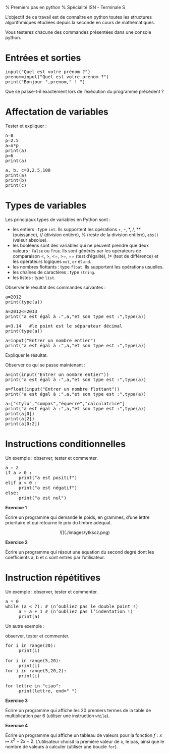 % Premiers pas en python 
% Spécialité ISN - Terminale S

<div class="alert alert-info">

L'objectif de ce travail est de connaître en python toutes les structures algorithmiques étudiées depuis la seconde en cours de mathématiques.

</div>

Vous testerez chacune des commandes présentées dans une console python.

# Entrées et sorties

<pre class="brush: python">
input("Quel est votre prénom ?")
prenom=input("Quel est votre prénom ?")
print("Bonjour ",prenom," ! ")
</pre>

Que se passe-t-il exactement lors de l’exécution du programme précédent ?

# Affectation de variables
 
Tester et expliquer :

<pre class="brush: python">
n=8
p=2.5
a=n*p
print(a)
p=6
print(a)
</pre>

<pre class="brush: python">
a, b, c=3,2.5,100
print(a)
print(b)
print(c)
</pre>

# Types de variables
 
Les principaux types de variables en Python sont :

  * les entiers : type `int`. Ils supportent les opérations +, -, *, /, ** (puissance), // (division entière), % (reste de la division entière), `abs()` (valeur absolue).
  * les booléens sont des variables qui ne peuvent prendre que deux valeurs : `False` ou `True`. Ils sont générés par les opérateurs de comparaison <, >, <=, >=, == (test d’égalité), != (test de différence) et les opérateurs logiques `not`, `or` et `and`.
  * les nombres flottants : type `float`. Ils supportent les opérations usuelles.
  * les chaînes de caractères : type `string`.
  * les listes : type `list`.

Observer le résultat des commandes suivantes :

<pre class="brush: python">
a=2012
print(type(a))
</pre>

<pre class="brush: python">
a=2012<=2013
print("a est égal à :",a,"et son type est :",type(a))
</pre>

<pre class="brush: python">
a=3.14   #le point est le séparateur décimal
print(type(a))
</pre>

<pre class="brush: python">
a=input("Entrer un nombre entier")
print("a est égal à :",a,"et son type est :",type(a))
</pre>

Expliquer le résultat.

Observer ce qui se passe maintenant :

<pre class="brush: python">
a=int(input("Entrer un nombre entier"))
print("a est égal à :",a,"et son type est :",type(a))
</pre>

<pre class="brush: python">
a=float(input("Entrer un nombre flottant"))
print("a est égal à :",a,"et son type est :",type(a))
</pre>

<pre class="brush: python">
a=["stylo","compas","équerre","calculatrice"]
print("a est égal à :",a,"et son type est :",type(a))
print(a[0])
print(a[2])
print(a[0:2])
</pre>

# Instructions conditionnelles

Un exemple : observer, tester et commenter.

<pre class="brush: python">
a = 2
if a > 0 :
     print("a est positif")
elif a < 0 :
     print("a est négatif")
else:
     print("a est nul")
</pre>

<div class="alert alert-success">

**Exercice 1**

Écrire un programme qui demande le poids, en grammes, d’une lettre prioritaire et qui retourne le prix du timbre adéquat.

<center>![](./images/ytkscz.png)</center>

</div>

<div class="alert alert-success">

**Exercice 2**

Écrire un programme qui résout une équation du second degré dont les coefficients a, b et c sont entrés par l’utilisateur.

</div>

# Instruction répétitives

Un exemple : observer, tester et commenter.

<pre class="brush: python">
a = 0
while (a < 7): # (n’oubliez pas le double point !)
     a = a + 1 # (n’oubliez pas l’indentation !)
     print(a)
</pre>

Un autre exemple : 

observer, tester et commenter.

<pre class="brush: python">
for i in range(20):
     print(i)

for i in range(5,20):
     print(i)
for i in range(5,20,2):
     print(i)

for lettre in "ciao":
     print(lettre, end=" ")
</pre>

<div class="alert alert-success">

**Exercice 3**

Écrire un programme qui affiche les 20 premiers termes de la table de multiplication par 6 (utiliser une instruction `while`).

</div>

<div class="alert alert-success">

**Exercice 4**

Écrire un programme qui affiche un tableau de valeurs pour la fonction $f : x\mapsto x^2-2 x-2$. L’utilisateur choisit la première valeur de $x$, le pas, ainsi que le nombre de valeurs à calculer (utiliser une boucle `for`).

</div>